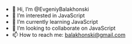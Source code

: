 - 👋 Hi, I’m @EvgeniyBalakhonski
- 👀 I’m interested in JavaScript
- 🌱 I’m currently learning JavaScript
- 💞️ I’m looking to collaborate on JavaScript
- 📫 How to reach me: balakhonski@gmail.com

<!---
EvgeniyBalakhonski/EvgeniyBalakhonski is a ✨ special ✨ repository because its `README.md` (this file) appears on your GitHub profile.
You can click the Preview link to take a look at your changes.
--->
